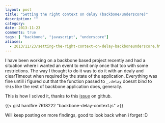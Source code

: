 ```yaml
---
layout: post
title: "Setting the right context on delay (backbone/underscore)"
description: ""
category: 
date: 2013-11-23
comments: true
tags: [ "backbone", "javascript", "underscore"]
aliases:
  - 2013/11/23/setting-the-right-context-on-delay-backboneunderscore.html
---
```



I have been working on a backbone based project recently and had a situation where i wanted an event to emit only once that too with some restrictions. The way I thought to do it was to do it with an dealy and clearTimeout when required by the state of the application. Everything was fine untill i figured out that the function passed to `_.delay` doesnt bind to `this` like the rest of backbone application does, generally. 

This is how I solved it, thanks to this [issue](https://github.com/jashkenas/underscore/issues/494) on github.

{{< gist hardfire 7618222 "backbone-delay-context.js" >}}

Will keep posting on more findings, good to look back when i forget :D
